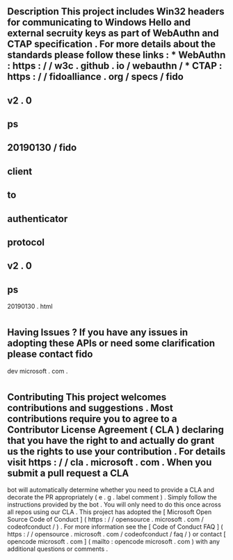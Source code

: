 #
Description
This
project
includes
Win32
headers
for
communicating
to
Windows
Hello
and
external
secruity
keys
as
part
of
WebAuthn
and
CTAP
specification
.
For
more
details
about
the
standards
please
follow
these
links
:
*
WebAuthn
:
https
:
/
/
w3c
.
github
.
io
/
webauthn
/
*
CTAP
:
https
:
/
/
fidoalliance
.
org
/
specs
/
fido
-
v2
.
0
-
ps
-
20190130
/
fido
-
client
-
to
-
authenticator
-
protocol
-
v2
.
0
-
ps
-
20190130
.
html
#
Having
Issues
?
If
you
have
any
issues
in
adopting
these
APIs
or
need
some
clarification
please
contact
fido
-
dev
microsoft
.
com
.
#
Contributing
This
project
welcomes
contributions
and
suggestions
.
Most
contributions
require
you
to
agree
to
a
Contributor
License
Agreement
(
CLA
)
declaring
that
you
have
the
right
to
and
actually
do
grant
us
the
rights
to
use
your
contribution
.
For
details
visit
https
:
/
/
cla
.
microsoft
.
com
.
When
you
submit
a
pull
request
a
CLA
-
bot
will
automatically
determine
whether
you
need
to
provide
a
CLA
and
decorate
the
PR
appropriately
(
e
.
g
.
label
comment
)
.
Simply
follow
the
instructions
provided
by
the
bot
.
You
will
only
need
to
do
this
once
across
all
repos
using
our
CLA
.
This
project
has
adopted
the
[
Microsoft
Open
Source
Code
of
Conduct
]
(
https
:
/
/
opensource
.
microsoft
.
com
/
codeofconduct
/
)
.
For
more
information
see
the
[
Code
of
Conduct
FAQ
]
(
https
:
/
/
opensource
.
microsoft
.
com
/
codeofconduct
/
faq
/
)
or
contact
[
opencode
microsoft
.
com
]
(
mailto
:
opencode
microsoft
.
com
)
with
any
additional
questions
or
comments
.
